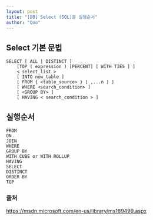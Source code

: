```yaml
---
layout: post
title: "[DB] Select (SQL)문 실행순서"
author: "Qoo"
---
```


## Select 기본 문법
```
SELECT [ ALL | DISTINCT ] 
    [TOP ( expression ) [PERCENT] [ WITH TIES ] ] 
    < select_list > 
    [ INTO new_table ] 
    [ FROM { <table_source> } [ ,...n ] ] 
    [ WHERE <search_condition> ] 
    [ <GROUP BY> ] 
    [ HAVING < search_condition > ] 
```

## 실행순서
```
FROM
ON
JOIN
WHERE
GROUP BY
WITH CUBE or WITH ROLLUP
HAVING
SELECT
DISTINCT
ORDER BY
TOP
```

### 출처
https://msdn.microsoft.com/en-us/library/ms189499.aspx 